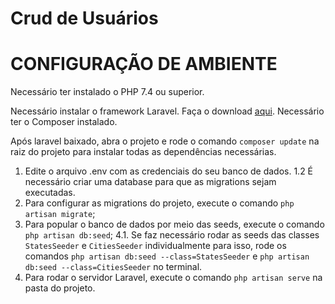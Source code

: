 # Crud de Usuários


# CONFIGURAÇÃO DE AMBIENTE
Necessário ter instalado o PHP 7.4 ou superior.

Necessário instalar o framework Laravel. Faça o download [aqui](https://laravel.com/docs/4.2).
Necessário ter o Composer instalado.

Após laravel baixado, abra o projeto e rode o comando  ``composer update`` na raiz do projeto para instalar todas as dependências necessárias.

1. Edite o arquivo .env com as credenciais do seu banco de dados.
1.2 É necessário criar uma database para que as migrations sejam executadas.
2. Para configurar as migrations do projeto, execute o comando ``php artisan migrate``;
3. Para popular o banco de dados por meio das seeds, execute o comando ``php artisan db:seed``;
4.1. Se faz necessário rodar as seeds das classes ``StatesSeeder`` e ``CitiesSeeder`` individualmente
    para isso, rode os comandos ``php artisan db:seed --class=StatesSeeder`` e ``php artisan db:seed --class=CitiesSeeder`` no terminal.
5. Para rodar o servidor Laravel, execute o comando ``php artisan serve`` na pasta do projeto.
